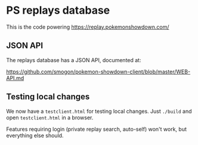 PS replays database
===================

This is the code powering https://replay.pokemonshowdown.com/


JSON API
--------

The replays database has a JSON API, documented at:

https://github.com/smogon/pokemon-showdown-client/blob/master/WEB-API.md


Testing local changes
---------------------

We now have a `testclient.html` for testing local changes. Just `./build` and
open `testclient.html` in a browser.

Features requiring login (private replay search, auto-self) won't work, but
everything else should.

